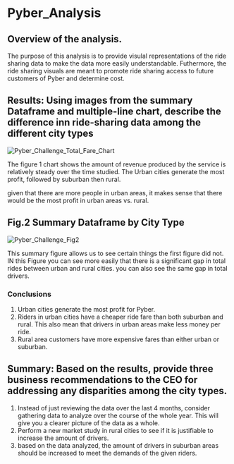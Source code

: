 # Pyber_Analysis

## Overview of the analysis.
The purpose of this analysis is to provide visulal representations of the ride sharing data to make the data more easily understandable. Futhermore, the ride sharing visuals are meant to promote ride sharing access to future customers of Pyber and determine cost. 

## Results: Using images from the summary Dataframe and multiple-line chart, describe the difference inn ride-sharing data among the different city types


![Pyber_Challenge_Total_Fare_Chart](https://user-images.githubusercontent.com/119640010/212395500-98c19162-9f83-4121-92dd-868f06915a14.PNG)

The figure 1 chart shows the amount of revenue produced by the service is relatively steady over the time studied. The Urban cities generate the most profit, followed by suburban then rural. 

given that there are more people in urban areas, it makes sense that there would be the most profit in urban areas vs. rural.

## Fig.2 Summary Dataframe by City Type

![Pyber_Challenge_Fig2](https://user-images.githubusercontent.com/119640010/212398834-2b1b977d-8537-40b0-8361-fc103e90a858.PNG)

This summary figure allows us to see certain things the first figure did not. IN this Figure you can see more easily that there is a significant gap in total rides between urban and rural cities. you can also see the same gap in total drivers.

### Conclusions

1. Urban cities generate the most profit for Pyber.
2. Riders in urban cities have a cheaper ride fare than both suburban and rural. This also mean that drivers in urban areas make less money per ride.
3. Rural area customers have more expensive fares than either urban or suburban.

## Summary: Based on the results, provide three business recommendations to the CEO for addressing any disparities among the city types.

1. Instead of just reviewing the data over the last 4 months, consider gathering data to analyze over the course of the whole year. This will give you a clearer picture of the data as a whole.
2. Perform a new market study in rural cities to see if it is justifiable to increase the amount of drivers. 
3. based on the data analyzed, the amount of drivers in suburban areas should be increased to meet the demands of the given riders.
